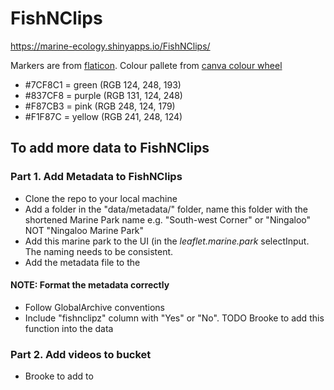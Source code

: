 # FishNClips
https://marine-ecology.shinyapps.io/FishNClips/

Markers are from [flaticon](https://www.flaticon.com/free-icon/maps-and-flags_447031?k=1635227226463).
Colour pallete from [canva colour wheel](https://www.canva.com/colors/color-wheel/)

- #7CF8C1 = green (RGB 124, 248, 193)
- #837CF8 = purple (RGB 131, 124, 248)
- #F87CB3 = pink (RGB 248, 124, 179)
- #F1F87C = yellow (RGB 241, 248, 124)

## To add more data to FishNClips
### Part 1. Add Metadata to FishNClips
- Clone the repo to your local machine
- Add a folder in the "data/metadata/" folder, name this folder with the shortened Marine Park name e.g. "South-west Corner" or "Ningaloo" NOT "Ningaloo Marine Park"
- Add this marine park to the UI (in the *leaflet.marine.park* selectInput. The naming needs to be consistent.
- Add the metadata file to the 

#### NOTE: Format the metadata correctly
- Follow GlobalArchive conventions
- Include "fishnclipz" column with "Yes" or "No". TODO Brooke to add this function into the data

### Part 2. Add videos to bucket
- Brooke to add to
